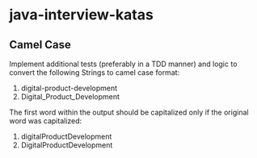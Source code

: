 # java-interview-katas

## Camel Case 
Implement additional tests (preferably in a TDD manner) and logic to convert the following Strings to camel case format:

1. digital-product-development
2. Digital_Product_Development

The first word within the output should be capitalized only if the original word was capitalized:

1. digitalProductDevelopment
2. DigitalProductDevelopment